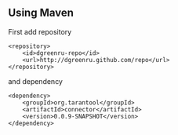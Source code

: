 Using Maven
-----------
First add repository

	<repository>
		<id>dgreenru-repo</id>
		<url>http://dgreenru.github.com/repo</url>
	</repository>
and dependency

	<dependency>
		<groupId>org.tarantool</groupId>
		<artifactId>connector</artifactId>
		<version>0.0.9-SNAPSHOT</version>
	</dependency>





